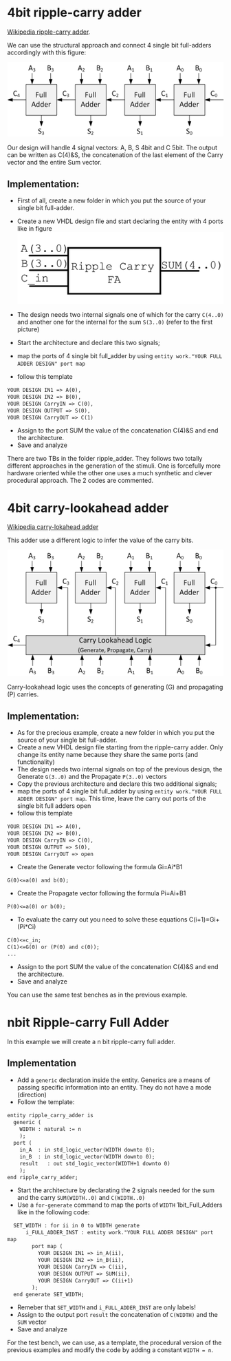 # 4bit ripple-carry adder

[Wikipedia ripple-carry adder](https://en.wikipedia.org/wiki/Adder_(electronics)#Ripple-carry_adder).

We can use the structural approach and connect 4 single bit full-adders accordingly with this figure:

![alt text](ripple-carry-adder-4-bit.png )

Our design will handle 4 signal vectors: A, B, S 4bit and C 5bit. The output can be written as C(4)&S, the concatenation of the last element of the Carry vector and the entire Sum vector.

## Implementation:
- First of all, create a new folder in which you put the source of your single bit full-adder.
- Create a new VHDL design file and start declaring the entity with 4 ports like in figure
![alt text](Ripple_adder.png )

- The design needs two internal signals one of which for the carry `C(4..0)` and another one for the internal for the sum `S(3..0)` (refer to the first picture)
- Start the architecture and declare this two signals;
- map the ports of 4 single bit full_adder by using `entity work."YOUR FULL ADDER DESIGN" port map`
- follow this template

```
YOUR DESIGN IN1 => A(0),
YOUR DESIGN IN2 => B(0),
YOUR DESIGN CarryIN => C(0),
YOUR DESIGN OUTPUT => S(0),
YOUR DESIGN CarryOUT => C(1)
```
- Assign to the port SUM the value of the concatenation C(4)&S and end the architecture.
- Save and analyze

There are two TBs in the folder ripple_adder. They follows two totally different approaches in the generation of the stimuli. One is forcefully more hardware oriented while the other one uses a much synthetic and clever procedural approach. The 2 codes are commented.


# 4bit carry-lookahead adder 

[Wikipedia carry-lokahead adder](https://en.wikipedia.org/wiki/Carry-lookahead_adder)

This adder use a different logic to infer the value of the carry bits.

![alt text](carry-lookahead-adder-4-bit.png )

Carry-lookahead logic uses the concepts of generating (G) and propagating (P) carries.

## Implementation:
- As for the precious example, create a new folder in which you put the source of your single bit full-adder.
- Create a new VHDL design file starting from the ripple-carry adder. Only change its entity name because they share the same ports (and functionality)
- The design needs two internal signals on top of the previous design, the Generate `G(3..0)` and the Propagate `P(3..0)` vectors
- Copy the previous architecture and declare this two additional signals;
- map the ports of 4 single bit full_adder by using `entity work."YOUR FULL ADDER DESIGN" port map`. This time, leave the carry out ports of the single bit full adders open
- follow this template

```
YOUR DESIGN IN1 => A(0),
YOUR DESIGN IN2 => B(0),
YOUR DESIGN CarryIN => C(0),
YOUR DESIGN OUTPUT => S(0),
YOUR DESIGN CarryOUT => open
```
- Create the Generate vector following the formula Gi=Ai*B1
```
G(0)<=a(0) and b(0);
```
- Create the Propagate vector following the formula Pi=Ai+B1
```
P(0)<=a(0) or b(0);
```
- To evaluate the carry out you need to solve these equations C(i+1)=Gi+(Pi*Ci)
```
C(0)<=c_in;
C(1)<=G(0) or (P(0) and c(0));
...
```
- Assign to the port SUM the value of the concatenation C(4)&S and end the architecture.
- Save and analyze

You can use the same test benches as in the previous example.

# nbit Ripple-carry Full Adder

In this example we will create a n bit ripple-carry full adder.

## Implementation

- Add a `generic` declaration inside the entity. Generics are a means of passing specific information into an entity. They do not have a mode (direction)
- Follow the template:
```
entity ripple_carry_adder is
  generic (
    WIDTH : natural := n
    );
  port (
    in_A  : in std_logic_vector(WIDTH downto 0);
    in_B  : in std_logic_vector(WIDTH downto 0);
    result   : out std_logic_vector(WIDTH+1 downto 0)
    );
end ripple_carry_adder;
```
- Start the architecture by declarating the 2 signals needed for the sum and the carry `SUM(WIDTH..0)` and `C(WIDTH..0)`
- Use a `for-generate` command to map the ports of `WIDTH` 1bit_Full_Adders like in the following code:
```
  SET_WIDTH : for ii in 0 to WIDTH generate
      i_FULL_ADDER_INST : entity work."YOUR FULL ADDER DESIGN" port map
        port map (
          YOUR DESIGN IN1 => in_A(ii),
          YOUR DESIGN IN2 => in_B(ii),
          YOUR DESIGN CarryIN => C(ii),
          YOUR DESIGN OUTPUT => SUM(ii),
          YOUR DESIGN CarryOUT => C(ii+1)
        );
  end generate SET_WIDTH;
```
- Remeber that `SET_WIDTH` and `i_FULL_ADDER_INST` are only labels!
- Assign to the output port `result` the concatenation of `C(WIDTH)` and the `SUM` vector 
- Save and analyze

For the test bench, we can use, as a template, the procedural version of the previous examples and modify the code by adding a constant `WIDTH = n`.





